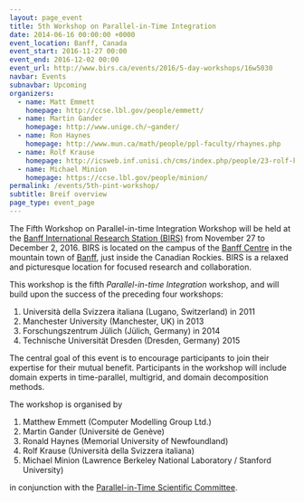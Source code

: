 ```yaml
---
layout: page_event
title: 5th Workshop on Parallel-in-Time Integration
date: 2014-06-16 00:00:00 +0000
event_location: Banff, Canada
event_start: 2016-11-27 00:00
event_end: 2016-12-02 00:00
event_url: http://www.birs.ca/events/2016/5-day-workshops/16w5030
navbar: Events
subnavbar: Upcoming
organizers:
  - name: Matt Emmett
    homepage: http://ccse.lbl.gov/people/emmett/
  - name: Martin Gander
    homepage: http://www.unige.ch/~gander/
  - name: Ron Haynes
    homepage: http://www.mun.ca/math/people/ppl-faculty/rhaynes.php
  - name: Rolf Krause
    homepage: http://icsweb.inf.unisi.ch/cms/index.php/people/23-rolf-krause.html
  - name: Michael Minion
    homepage: https://ccse.lbl.gov/people/minion/
permalink: /events/5th-pint-workshop/
subtitle: Breif overview
page_type: event_page
---
```


The Fifth Workshop on Parallel-in-time Integration Workshop will be
held at the [Banff International Research Station (BIRS)][BIRS] from
November 27 to December 2, 2016.  BIRS is located on the campus of the
[Banff Centre][BANFFCENTRE] in the mountain town of [Banff][Banff],
just inside the Canadian Rockies.  BIRS is a relaxed and picturesque
location for focused research and collaboration.

This workshop is the fifth *Parallel-in-time Integration* workshop,
and will build upon the success of the preceding four workshops:

1. Università della Svizzera italiana (Lugano, Switzerland) in 2011
2. Manchester University (Manchester, UK) in 2013
3. Forschungszentrum Jülich (Jülich, Germany) in 2014
4. Technische Universität Dresden (Dresden, Germany) 2015

The central goal of this event is to encourage participants to join
their expertise for their mutual benefit.  Participants in the
workshop will include domain experts in time-parallel, multigrid, and
domain decomposition methods.

The workshop is organised by

1. Matthew Emmett (Computer Modelling Group Ltd.)
2. Martin Gander (Université de Genève)
3. Ronald Haynes (Memorial University of Newfoundland)
4. Rolf Krause (Università della Svizzera italiana)
5. Michael Minion (Lawrence Berkeley National Laboratory / Stanford University)

in conjunction with the [Parallel-in-Time Scientific Committee][PINTSC].

[Banff]: https://www.banff.ca/
[BIRS]: http://www.birs.ca/
[BANFFCENTRE]: https://www.banffcentre.ca/
[PINTSC]: http://www.parallelintime.org/events/2015/06/26/sc-election-result.html
